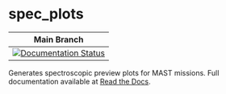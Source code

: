 spec_plots
==========
| Main Branch |
| :-----------: |
| [![Documentation Status](https://readthedocs.org/projects/spec-plots/badge/?version=main)](https://readthedocs.org/projects/spec-plots/?badge=main) |

Generates spectroscopic preview plots for MAST missions.  Full documentation available at [Read the Docs](https://readthedocs.org/projects/spec-plots/).
